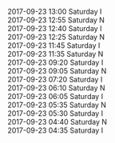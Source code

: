 2017-09-23 13:00 Saturday  I  
2017-09-23 12:55 Saturday  N  
2017-09-23 12:40 Saturday  I  
2017-09-23 12:25 Saturday  N  
2017-09-23 11:45 Saturday  I  
2017-09-23 11:35 Saturday  N  
2017-09-23 09:20 Saturday  I  
2017-09-23 09:05 Saturday  N  
2017-09-23 07:20 Saturday  I  
2017-09-23 06:10 Saturday  N  
2017-09-23 06:05 Saturday  I  
2017-09-23 05:35 Saturday  N  
2017-09-23 05:30 Saturday  I  
2017-09-23 04:40 Saturday  N  
2017-09-23 04:35 Saturday  I  
